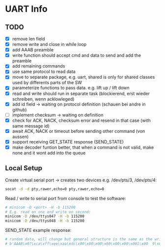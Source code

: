 # UART Info

## TODO

- [x] remove len field
- [x] remove write and close in while loop
- [x] add AAAB preamble
- [x] write function should accept cmd and data to send and add the preamble
- [x] add remaining commands
- [x] use same protocol to read data
- [x] move to separate package, e.g. uart, shared is only for shared classes used by differents parts of the SW
- [x] parameterize functions to pass data. e.g. lift up / lift down
- [x] read and write should run in separate task (blockierend, erst wieder schreiben, wenn acklowleged)
- [x] add id field -> waiting on protocol definition (schauen bei andre in github)
- [ ] implement checksum -> waiting on definition
- [x] check for ACK, NACK, checksum error and resend in that case (with same message id)
- [x] await ACK, NACK or timeout before sending other command (von aussen)
- [x] support receiving GET_STATE response (SEND_STATE) 
- [x] make decoder funtion better, that when a command is not valid, make none and it wont add into the queue

## Local Setup

Create virtual serial port -> creates two devices e.g. /dev/pts/3, /dev/pts/4:

```bash
socat -d -d pty,rawer,echo=0 pty,rawer,echo=0
```

Read / write to serial port from console to test the software:

```bash
# minicom -D <port> -H -b 115200
# E.g. read on one and write on second:
minicom -D /dev/ttys047 -H -b 115200
minicom -D /dev/ttys048 -H -b 115200
```

SEND_STATE example response:

```bash
# random data, will change but general structure is the same as the write commands#
# b'AAAB\x07\xca\xff\xee\xaa\xdc\x00\x08\x00\x00\x00\x00\x001\x00  9\x0c'
```
